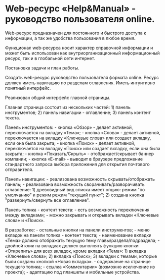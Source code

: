 # Web-ресурс «Help&Manual» - руководство пользователя online.

Web-ресурс предназначен для постоянного и быстрого доступа к информации, а так же удобства пользования в любое время.

Функционал web-ресурса носит характер справочной информации и может быть использован как внутриорганизационный информационный ресурс, так и в глобальной сети интернет.

Постановка задачи и план работы.

Создать web-ресурс руководство пользователя формата online. Ресурс должен иметь навигацию по разделам оглавления. Иметь интуитивно понятный интерфейс.

Реализован общий интерфейс главной страницы.

Главная страница состоит из нескольких частей:
	1) панель инструментов;
	2) панель навигации - оглавление;
	3) панель контент текста.

Панель инструментов:
	- кнопка «Обзор» - делает активной, переключается на вкладку «Тема»;
	- кнопка «Слова» - делает активной, переключается на вкладку «Ключевые слова» или создает вкладку, если она была закрыта;
	- кнопка «Поиск» - делает активной, переключается на вкладку «Поиск» или создает вкладку, если она была закрыта;
	- кнопка «Показать/Скрыть» - отображает/скрывает баннер компании;
	- кнопка «E-mail» - выводит в браузере предложение стандартного запроса выбора приложения для открытия почтового отправителя.

Панель навигации:
	- реализована возможность скрывать/отображать панель;
	- реализована возможность сворачивать/разворачивать оглавление:
    	1) древовидный вид списка имеет опцию: режим "по умолчанию" и режим режим "текущий пункт";
    	2) создана кнопка "развернуть/свернуть все оглавление".

Панель топика - контент текста:
	- есть возможность переключения между вкладками;
	- можно закрывать и открывать вкладки «Ключевые слова» и «Поиск».

В разработке:
	- остальные кнопки на панели инструментов;
	- меню вкладок на панели топика - контент текста;
	- наименование вкладки «Тема» должно отображать текущую тему главы/раздела/подраздела;
	- двойной клик на вкладках должен выполнять функцию кнопки «Открепить» для всех вкладок, кроме вкладки «Тема»:
    	1) вкладка «Ключевые слова»;
    	2) вкладка «Поиск»;
    	3) вкладки с темами, которые были созданы кнопкой «Новая вкладка».
	- содержание на странице текущего топика;
	- ссылка «Комментарии» (возможно исключение из проекта);
	- адаптацию под планшеты и мобильные устройства.